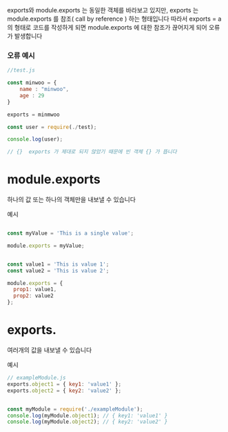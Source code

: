 exports와 module.exports 는 동일한 객체를 바라보고 있지만, exports 는 module.exports 를 참조( call by reference ) 하는 형태입니다 따라서 exports = a 의 형태로 코드를 작성하게 되면 module.exports 에 대한 참조가 끊어지게 되어 오류가 발생합니다

### 오류 예시

```js
//test.js

const minwoo = {
	name : "minwoo",
	age : 29
}

exports = minmwoo
```

```js
const user = require(./test);

console.log(user);

// {}  exports 가 제대로 되지 않았기 때문에 빈 객체 {} 가 뜹니다
```


# module.exports 

하나의 값 또는 하나의 객체만을 내보낼 수 있습니다

예시

```js

const myValue = 'This is a single value';

module.exports = myValue;

```

```js

const value1 = 'This is value 1';
const value2 = 'This is value 2';

module.exports = {
  prop1: value1,
  prop2: value2
};


```

# exports. 
여러개의 값을 내보낼 수 있습니다

예시

```js
// exampleModule.js
exports.object1 = { key1: 'value1' };
exports.object2 = { key2: 'value2' };


const myModule = require('./exampleModule');
console.log(myModule.object1); // { key1: 'value1' }
console.log(myModule.object2); // { key2: 'value2' }

```

